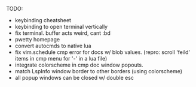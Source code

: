 TODO:
- keybinding cheatsheet
- keybinding to open terminal vertically
- fix terminal. buffer acts weird, cant :bd
- pwetty homepage
- convert autocmds to native lua
- fix vim.schedule cmp error for docs w/ blob values. (repro: scroll 'feild' items in cmp menu for '-' in a lua file)
- integrate colorscheme in cmp doc window popouts.
- match LspInfo window border to other borders (using colorscheme)
- all popup windows can be closed w/ double esc
